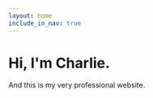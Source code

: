 ```yaml
---
layout: home
include_in_nav: true
---
```


<h1 class="text-center heading"> Hi, I'm Charlie.</h1>
<p class="text-center subhead"> And this is my very professional website.<p>